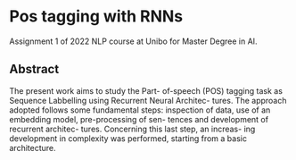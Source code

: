 # Pos tagging with RNNs
Assignment 1 of 2022 NLP course at Unibo for Master Degree in AI. 

## Abstract 
The present work aims to study the Part-
of-speech (POS) tagging task as Sequence
Labbelling using Recurrent Neural Architec-
tures. The approach adopted follows some
fundamental steps: inspection of data, use of
an embedding model, pre-processing of sen-
tences and development of recurrent architec-
tures. Concerning this last step, an increas-
ing development in complexity was performed,
starting from a basic architecture.
